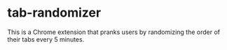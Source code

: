 # tab-randomizer
This is a Chrome extension that pranks users by randomizing the order of their tabs every 5 minutes.